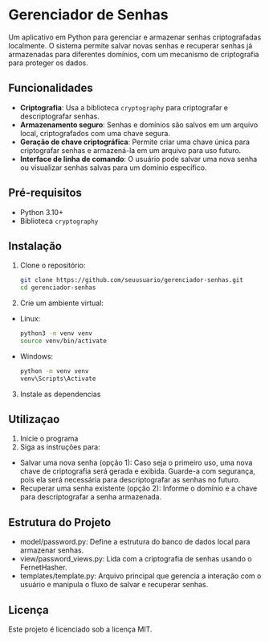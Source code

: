 # Gerenciador de Senhas

Um aplicativo em Python para gerenciar e armazenar senhas criptografadas localmente. O sistema permite salvar novas senhas e recuperar senhas já armazenadas para diferentes domínios, com um mecanismo de criptografia para proteger os dados.

## Funcionalidades

- **Criptografia**: Usa a biblioteca `cryptography` para criptografar e descriptografar senhas.
- **Armazenamento seguro**: Senhas e domínios são salvos em um arquivo local, criptografados com uma chave segura.
- **Geração de chave criptográfica**: Permite criar uma chave única para criptografar senhas e armazená-la em um arquivo para uso futuro.
- **Interface de linha de comando**: O usuário pode salvar uma nova senha ou visualizar senhas salvas para um domínio específico.

## Pré-requisitos

- Python 3.10+
- Biblioteca `cryptography`

## Instalação

1. Clone o repositório:
   ```bash
   git clone https://github.com/seuusuario/gerenciador-senhas.git
   cd gerenciador-senhas
   ```

2. Crie um ambiente virtual:
- Linux:
  ```bash
  python3 -m venv venv
  source venv/bin/activate
  ```
- Windows:
  ```bash
  python -m venv venv
  venv\Scripts\Activate
  ```

3. Instale as dependencias

## Utilizaçao
1. Inicie o programa
2. Siga as instruções para:
- Salvar uma nova senha (opção 1): Caso seja o primeiro uso, uma nova chave de criptografia será gerada e exibida. Guarde-a com segurança, pois ela será necessária para descriptografar as senhas no futuro.
- Recuperar uma senha existente (opção 2): Informe o domínio e a chave para descriptografar a senha armazenada.

## Estrutura do Projeto

- model/password.py: Define a estrutura do banco de dados local para armazenar senhas.
- view/password_views.py: Lida com a criptografia de senhas usando o FernetHasher.
- templates/template.py: Arquivo principal que gerencia a interação com o usuário e manipula o fluxo de salvar e recuperar senhas.

## Licença
Este projeto é licenciado sob a licença MIT.
